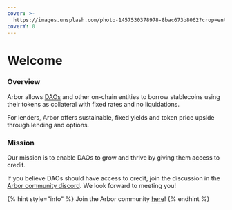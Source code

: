 ```yaml
---
cover: >-
  https://images.unsplash.com/photo-1457530378978-8bac673b8062?crop=entropy&cs=tinysrgb&fm=jpg&ixid=MnwxOTcwMjR8MHwxfHNlYXJjaHwxfHxncm93fGVufDB8fHx8MTY2MTQ1MjUyOQ&ixlib=rb-1.2.1&q=80
coverY: 0
---
```


# Welcome 

### Overview

Arbor allows [DAOs](https://ethereum.org/en/dao/) and other on-chain entities to borrow stablecoins using their tokens as collateral with fixed rates and no liquidations.

For lenders, Arbor offers sustainable, fixed yields and token price upside through lending and options.

### Mission

Our mission is to enable DAOs to grow and thrive by giving them access to credit.

If you believe DAOs should have access to credit, join the discussion in the [Arbor community discord](https://discord.com/invite/MSb5xKFdf6). We look forward to meeting you!

{% hint style="info" %}
Join the Arbor community [here](https://discord.com/invite/MSb5xKFdf6)!
{% endhint %}

